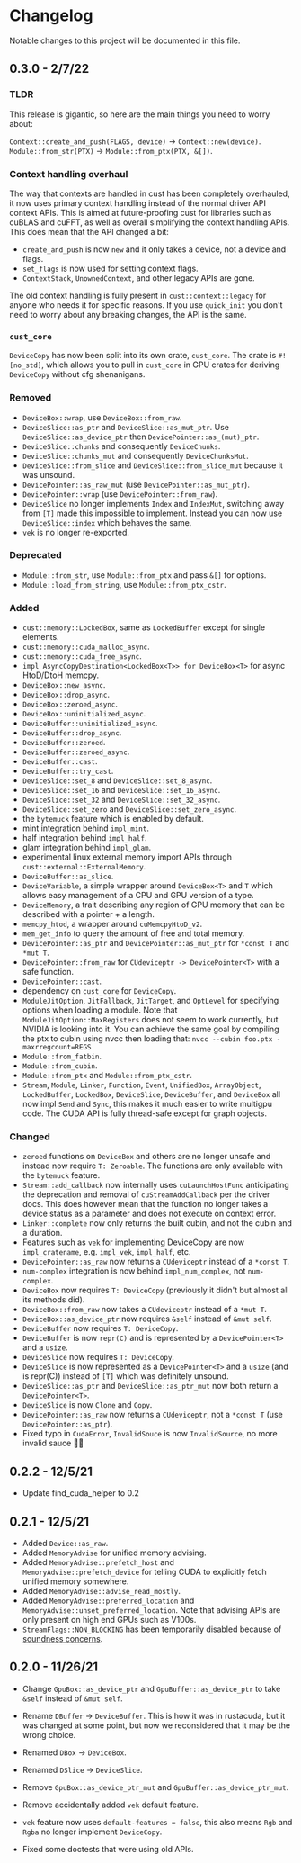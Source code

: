 # Changelog

Notable changes to this project will be documented in this file.

## 0.3.0 - 2/7/22

### TLDR

This release is gigantic, so here are the main things you need to worry about:

`Context::create_and_push(FLAGS, device)` -> `Context::new(device)`.  
`Module::from_str(PTX)` -> `Module::from_ptx(PTX, &[])`.

### Context handling overhaul

The way that contexts are handled in cust has been completely overhauled, it now
uses primary context handling instead of the normal driver API context APIs. This 
is aimed at future-proofing cust for libraries such as cuBLAS and cuFFT, as well as
overall simplifying the context handling APIs. This does mean that the API changed a bit:
- `create_and_push` is now `new` and it only takes a device, not a device and flags.
- `set_flags` is now used for setting context flags.
- `ContextStack`, `UnownedContext`, and other legacy APIs are gone.

The old context handling is fully present in `cust::context::legacy` for anyone who needs it for specific reasons. If you use `quick_init` you don't need to worry about
any breaking changes, the API is the same.

### `cust_core`

`DeviceCopy` has now been split into its own crate, `cust_core`. The crate is `#![no_std]`, which allows you to
pull in `cust_core` in GPU crates for deriving `DeviceCopy` without cfg shenanigans.

### Removed

- `DeviceBox::wrap`, use `DeviceBox::from_raw`.
- `DeviceSlice::as_ptr` and `DeviceSlice::as_mut_ptr`. Use `DeviceSlice::as_device_ptr` then `DevicePointer::as_(mut)_ptr`.
- `DeviceSlice::chunks` and consequently `DeviceChunks`.
- `DeviceSlice::chunks_mut` and consequently `DeviceChunksMut`.
- `DeviceSlice::from_slice` and `DeviceSlice::from_slice_mut` because it was unsound.
- `DevicePointer::as_raw_mut` (use `DevicePointer::as_mut_ptr`).
- `DevicePointer::wrap` (use `DevicePointer::from_raw`).
- `DeviceSlice` no longer implements `Index` and `IndexMut`, switching away from `[T]` made this impossible to implement.
Instead you can now use `DeviceSlice::index` which behaves the same.
- `vek` is no longer re-exported.

### Deprecated

- `Module::from_str`, use `Module::from_ptx` and pass `&[]` for options.
- `Module::load_from_string`, use `Module::from_ptx_cstr`.

### Added 

- `cust::memory::LockedBox`, same as `LockedBuffer` except for single elements.
- `cust::memory::cuda_malloc_async`.
- `cust::memory::cuda_free_async`.
- `impl AsyncCopyDestination<LockedBox<T>> for DeviceBox<T>` for async HtoD/DtoH memcpy.
- `DeviceBox::new_async`.
- `DeviceBox::drop_async`.
- `DeviceBox::zeroed_async`.
- `DeviceBox::uninitialized_async`.
- `DeviceBuffer::uninitialized_async`.
- `DeviceBuffer::drop_async`.
- `DeviceBuffer::zeroed`.
- `DeviceBuffer::zeroed_async`.
- `DeviceBuffer::cast`.
- `DeviceBuffer::try_cast`.
- `DeviceSlice::set_8` and `DeviceSlice::set_8_async`.
- `DeviceSlice::set_16` and `DeviceSlice::set_16_async`.
- `DeviceSlice::set_32` and `DeviceSlice::set_32_async`.
- `DeviceSlice::set_zero` and `DeviceSlice::set_zero_async`.
- the `bytemuck` feature which is enabled by default.
- mint integration behind `impl_mint`.
- half integration behind `impl_half`.
- glam integration behind `impl_glam`.
- experimental linux external memory import APIs through `cust::external::ExternalMemory`.
- `DeviceBuffer::as_slice`.
- `DeviceVariable`, a simple wrapper around `DeviceBox<T>` and `T` which allows easy management of a CPU and GPU version of a type.
- `DeviceMemory`, a trait describing any region of GPU memory that can be described with a pointer + a length.
- `memcpy_htod`, a wrapper around `cuMemcpyHtoD_v2`.
- `mem_get_info` to query the amount of free and total memory.
- `DevicePointer::as_ptr` and `DevicePointer::as_mut_ptr` for `*const T` and `*mut T`.
- `DevicePointer::from_raw` for `CUdeviceptr -> DevicePointer<T>` with a safe function.
- `DevicePointer::cast`.
- dependency on `cust_core` for `DeviceCopy`.
- `ModuleJitOption`, `JitFallback`, `JitTarget`, and `OptLevel` for specifying options when loading a module. Note that
`ModuleJitOption::MaxRegisters` does not seem to work currently, but NVIDIA is looking into it.
You can achieve the same goal by compiling the ptx to cubin using nvcc then loading that: `nvcc --cubin foo.ptx -maxrregcount=REGS`
- `Module::from_fatbin`.
- `Module::from_cubin`.
- `Module::from_ptx` and `Module::from_ptx_cstr`.
- `Stream`, `Module`, `Linker`, `Function`, `Event`, `UnifiedBox`, `ArrayObject`, `LockedBuffer`, `LockedBox`, `DeviceSlice`, `DeviceBuffer`, and `DeviceBox` all now impl `Send` and `Sync`, this makes
it much easier to write multigpu code. The CUDA API is fully thread-safe except for graph objects.

### Changed 

- `zeroed` functions on `DeviceBox` and others are no longer unsafe and instead now require `T: Zeroable`. The functions are only available with the `bytemuck` feature.
- `Stream::add_callback` now internally uses `cuLaunchHostFunc` anticipating the deprecation and removal of `cuStreamAddCallback` per the driver docs. This does however mean that the function no longer takes a device status as a parameter and does not execute on context error.
- `Linker::complete` now only returns the built cubin, and not the cubin and a duration.
- Features such as `vek` for implementing DeviceCopy are now `impl_cratename`, e.g. `impl_vek`, `impl_half`, etc.
- `DevicePointer::as_raw` now returns a `CUdeviceptr` instead of a `*const T`.
- `num-complex` integration is now behind `impl_num_complex`, not `num-complex`.
- `DeviceBox` now requires `T: DeviceCopy` (previously it didn't but almost all its methods did).
- `DeviceBox::from_raw` now takes a `CUdeviceptr` instead of a `*mut T`.
- `DeviceBox::as_device_ptr` now requires `&self` instead of `&mut self`.
- `DeviceBuffer` now requires `T: DeviceCopy`.
- `DeviceBuffer` is now `repr(C)` and is represented by a `DevicePointer<T>` and a `usize`.
- `DeviceSlice` now requires `T: DeviceCopy`.
- `DeviceSlice` is now represented as a `DevicePointer<T>` and a `usize` (and is repr(C)) instead of `[T]` which was definitely unsound.
- `DeviceSlice::as_ptr` and `DeviceSlice::as_ptr_mut` now both return a `DevicePointer<T>`.
- `DeviceSlice` is now `Clone` and `Copy`.
- `DevicePointer::as_raw` now returns a `CUdeviceptr`, not a `*const T` (use `DevicePointer::as_ptr`).
- Fixed typo in `CudaError`, `InvalidSouce` is now `InvalidSource`, no more invalid sauce 🍅🥣

## 0.2.2 - 12/5/21

- Update find_cuda_helper to 0.2

## 0.2.1 - 12/5/21

- Added `Device::as_raw`.
- Added `MemoryAdvise` for unified memory advising.
- Added `MemoryAdvise::prefetch_host` and `MemoryAdvise::prefetch_device` for telling CUDA to explicitly fetch unified memory somewhere.
- Added `MemoryAdvise::advise_read_mostly`.
- Added `MemoryAdvise::preferred_location` and `MemoryAdvise::unset_preferred_location`.
Note that advising APIs are only present on high end GPUs such as V100s.
- `StreamFlags::NON_BLOCKING` has been temporarily disabled because of [soundness concerns](https://github.com/Rust-GPU/Rust-CUDA/issues/15).

## 0.2.0 - 11/26/21

- Change `GpuBox::as_device_ptr` and `GpuBuffer::as_device_ptr` to take `&self` instead of `&mut self`.
- Rename `DBuffer` -> `DeviceBuffer`. This is how it was in rustacuda, but it was changed
at some point, but now we reconsidered that it may be the wrong choice.
- Renamed `DBox` -> `DeviceBox`.
- Renamed `DSlice` -> `DeviceSlice`.

- Remove `GpuBox::as_device_ptr_mut` and `GpuBuffer::as_device_ptr_mut`.
- Remove accidentally added `vek` default feature.
- `vek` feature now uses `default-features = false`, this also means `Rgb` and `Rgba` no longer implement `DeviceCopy`.

- Fixed some doctests that were using old APIs.
